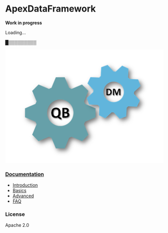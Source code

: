 # ApexDataFramework


 **Work in progress**
 
 Loading…
 
█▒▒▒▒▒▒▒▒▒

![overview](/docs/assets/overview.PNG)

### [Documentation](/docs/README.md)
* [Introduction](/docs/INTRO.md)
* [Basics](/docs/basics/README.md)
* [Advanced](/docs/advanced/README.md)
* [FAQ](/docs/FAQ.md)

### License

Apache 2.0
